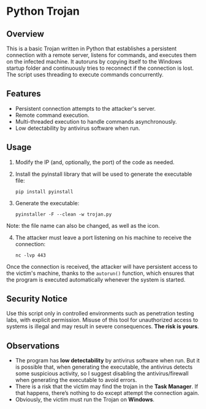 # Python Trojan

## Overview
This is a basic Trojan written in Python that establishes a persistent connection with a remote server, listens for commands, and executes them on the infected machine. It autoruns by copying itself to the Windows startup folder and continuously tries to reconnect if the connection is lost. The script uses threading to execute commands concurrently.

## Features
- Persistent connection attempts to the attacker's server.
- Remote command execution.
- Multi-threaded execution to handle commands asynchronously.
- Low detectability by antivirus software when run.

## Usage
1. Modify the IP (and, optionally, the port) of the code as needed.
   
2. Install the pyinstall library that will be used to generate the executable file:

   ```
   pip install pyinstall
   ```

4. Generate the executable:

   ```
   pyinstaller -F --clean -w trojan.py
   ```

Note: the file name can also be changed, as well as the icon. 

4. The attacker must leave a port listening on his machine to receive the connection:
   
   ```
   nc -lvp 443
   ```

Once the connection is received, the attacker will have persistent access to the victim's machine, thanks to the `autorun()` function, which ensures that the program is executed automatically whenever the system is started.


## Security Notice
Use this script only in controlled environments such as penetration testing labs, with explicit permission. Misuse of this tool for unauthorized access to systems is illegal and may result in severe consequences. **The risk is yours**.

## Observations
- The program has **low detectability** by antivirus software when run. But it is possible that, when generating the executable, the antivirus detects some suspicious activity, so I suggest disabling the antivirus/firewall when generating the executable to avoid errors.
- There is a risk that the victim may find the trojan in the **Task Manager**. If that happens, there’s nothing to do except attempt the connection again.
- Obviously, the victim must run the Trojan on **Windows**.

